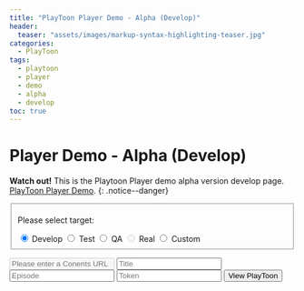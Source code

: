 ```yaml
---
title: "PlayToon Player Demo - Alpha (Develop)"
header:
  teaser: "assets/images/markup-syntax-highlighting-teaser.jpg"
categories:
  - PlayToon
tags:  
  - playtoon
  - player
  - demo
  - alpha
  - develop  
toc: true
---
```


# Player Demo - Alpha (Develop)
<!-- Html 문법과 markdown 문법 섞임 -->
**Watch out!** This is the Playtoon Player demo alpha version develop page. [PlayToon Player Demo](#player-demo---alpha-develop).
{: .notice--danger}

<form id="targetRadio">
  <fieldset>
    <p>Please select target:</p>
    <div>
      <input type="radio" id="Develop" name="contact" value="Develop" onclick="SetTargetRadioCustomUrl('Develop')" checked> Develop
      <label for="Develop"></label>
      <input type="radio" id="Test" name="contact" value="Test" onclick="SetTargetRadioCustomUrl('Test')"> Test
      <label for="Test"></label>
      <input type="radio" id="QA" name="contact" value="QA" onclick="SetTargetRadioCustomUrl('QA')"> QA
      <label for="QA"></label>
      <input type="radio" id="Real" name="contact" value="Real" onclick="SetTargetRadioCustomUrl('Real')" disabled> Real
      <label for="Real" ></label>
      <input type="radio" id="Custom" name="contact" value="Custom" onclick="SetTargetRadioCustomUrl('Custom')"> Custom
      <label for="Custom" ></label>
    </div>
  </fieldset>
</form>

<form id="InputInfo" action="javascript:;" onsubmit="return PlayToonSubmit(this);">
    <input id="custom-url" name="customUrl" type="text" placeholder="Please enter a Conents URL" disabled required />
    <input id="title" type="text" placeholder="Title" list="title-list" required />
    <datalist id="title-list">
        <option value="Title_Sample"></option>
        <option value="Title_Sample_JP"></option>
    </datalist>
    <input id="episode" type="text" placeholder="Episode" list="episode-list" required />
    <datalist id="episode-list">
        <option value="Episode1"></option>
    </datalist>
    <input id="token" type="text" placeholder="Token" list="token-list" required />
    <datalist id="token-list">
        <!-- <option value="2Q+XL16sTtE="></option> -->
    </datalist>
    <button type="submit" id="show-selected" class="btn btn--info">View PlayToon</button>
</form>

<script charset="UTF-8" type="text/javascript">
  String.prototype.format = function() {
    var formatted = this;
    for (var i = 0; i < arguments.length; i++) {
        var regexp = new RegExp('\\{'+i+'\\}', 'gi');
        formatted = formatted.replace(regexp, arguments[i]);
    }
    return formatted;
  }
  function GetContentsUrl(theForm, target){
    switch (target) {
      case "Develop":
        return "{{site.data.playtoon-urls.contents.develop}}";
      case "Test":
        return "{{site.data.playtoon-urls.contents.test}}";
      case "QA":
        return "{{site.data.playtoon-urls.contents.qa}}";
      case "Real":
        return "{{site.data.playtoon-urls.contents.real}}";
      case "Custom":
        return theForm.elements["custom-url"].value;
      default:
        return "";
    }
  }
  function SetTargetRadioCustomUrl(currentRadio){
    let isCustomUrl = currentRadio == "Custom";
    if(isCustomUrl == false){
      InputInfo.customUrl.value = "";
    }
    InputInfo.customUrl.disabled = !isCustomUrl;
    InputInfo.customUrl.required = isCustomUrl;
  }
  function PlayToonSubmit(theForm){
    let playerRootUrl = "{{site.data.playtoon-urls.player.root}}";
    let token = theForm.elements["token"].value;
    let title = theForm.elements["title"].value;
    let episode = theForm.elements["episode"].value;
    for(let i=1; i < targetRadio.elements.length; ++i){
      if(targetRadio.elements[i].checked){
        var target = targetRadio.elements[i].value;
        var contentsUrl = GetContentsUrl(theForm, target)
      }
    }
    var url = "{0}/{1}/Player/index.html?token={2}&title={3}&episode={4}&c_url={5}".format(playerRootUrl, target, token, title, episode, contentsUrl);
    // alert(url);
    location.href=url;
  }
</script>
